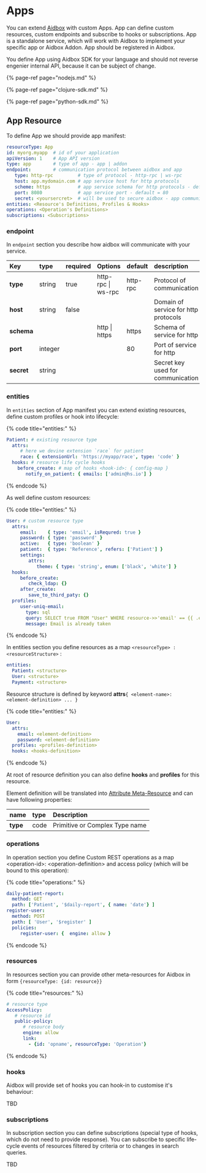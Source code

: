 # Apps

You can extend [Aidbox](https://www.health-samurai.io/aidbox) with custom Apps. App can define custom resources, custom endpoints and subscribe to hooks or subscriptions. App is a standalone service, which will work with Aidbox to implement your specific app or Aidbox Addon. App should be registered in Aidbox.

You define App using Aidbox SDK for your language and should not reverse engenier internal API, because it can be subject of change.

{% page-ref page="nodejs.md" %}

{% page-ref page="clojure-sdk.md" %}

{% page-ref page="python-sdk.md" %}

## App Resource

To define App we should provide app manifest:

```yaml
resourceType: App
id: myorg.myapp  # id of your application
apiVersion: 1    # App API version
type: app        # type of app - app | addon
endpoint:        # communication protocol between aidbox and app
   type: http-rpc         # type of protocol - http-rpc | ws-rpc
   host: app.mydomain.com # app service host for http protocols 
   scheme: https          # app service schema for http protocols - default = https
   port: 8080             # app service port - default = 80
   secret: <yoursercret>  # will be used to secure aidbox - app communication
entities: <Resource's Definitions, Profiles & Hooks>
operations: <Operation's Definitions>
subscriptions: <Subscriptions>
```

### endpoint

In `endpoint` section you describe how aidbox will communicate with your service. 

| Key | type | required | Options | default | description |
| :--- | :--- | :--- | :--- | :--- | :--- |
| **type** | string | true | http-rpc \| ws-rpc | http-rpc | Protocol of communication |
| **host** | string  | false  |  |  | Domain of service for http protocols |
| **schema** |  |  | http \| https | https | Schema of service for http |
| **port** | integer |  |  | 80 | Port of service for http |
| **secret** | string |  |  |  | Secret key used for communication |

### entities

In `entities` section of App manifest you can extend existing resources, define custom profiles or hook into lifecycle:

{% code title="entities:" %}
```yaml
Patient: # existing resource type
  attrs:
     # here we devine extension `race` for patient
     race: { extensionUrl: 'https://myapp/race', type: 'code' }
  hooks: # resource life cycle hooks
    before_create: # map of hooks <hook-id>: { config-map }
       notify_on_patient: { emails: ['admin@hs.io'] }

```
{% endcode %}

As well define custom resources:

{% code title="entities:" %}
```yaml
User: # custom resource type
  attrs:
     email:    { type: 'email', isRequred: true }
     password: { type: 'password' }
     active:   { type: 'boolean' }
     patient:  { type: 'Reference', refers: ['Patient'] }
     settings:  
        attrs:
           theme: { type: 'string', enum: ['black', 'white'] }
  hooks:
     before_create:
        check_ldap: {}
     after_create:
        save_to_third_paty: {}
  profiles:
     user-uniq-email: 
       type: sql 
       query: SELECT true FROM "User" WHERE resource->>'email' == {{ .email }}
       message: Email is already taken
```
{% endcode %}

In entities section you define resources as a map `<resourceType> : <resourceStructure>` :

```yaml
entities:
  Patient: <structure>
  User: <structure>
  Payment: <structure>
```

Resource structure is defined by keyword **attrs**`{ <element-name>: <element-definition> ... }`

{% code title="entities:" %}
```yaml
User:
  attrs:
    email: <element-definition>
    password: <element-definition>
  profiles: <profiles-definition>
  hooks: <hooks-definition>
```
{% endcode %}

At root of resource definition you can also define **hooks** and **profiles** for this resource.

Element definition will be translated into [Attribute Meta-Resource]() and can have following properties:

| name | type | Description |
| :--- | :--- | :--- |
| **type** | code | Primitive or Complex Type name |

### operations

In operation section you define Custom REST operations as a map  &lt;operation-id&gt;: &lt;operation-definition&gt; and access policy \(which will be bound to this operation\):

{% code title="operations:" %}
```yaml
daily-patient-report:
  method: GET
  path: ['Patient', '$daily-report', { name: 'date'} ]
register-user:
  method: POST
  path: [ 'User', '$register' ]
  policies: 
     register-user: {  engine: allow }
```
{% endcode %}

### resources

In resources section you can provide other meta-resources for Aidbox in form `{resourceType: {id: resource}}`

{% code title="resources:" %}
```yaml
# resource type
AccessPolicy:
   # resource id
   public-policy:
      # resource body
      engine: allow
      link:
        - {id: 'opname', resourceType: 'Operation'}
```
{% endcode %}

### hooks

Aidbox will provide set of hooks you can hook-in to customise it's behaviour:

TBD

### subscriptions

In subscription section you can define subscriptions \(special type of hooks, which do not need to provide response\). You can subscribe to specific life-cycle events of resources filtered by criteria or to changes in search queries.

TBD

